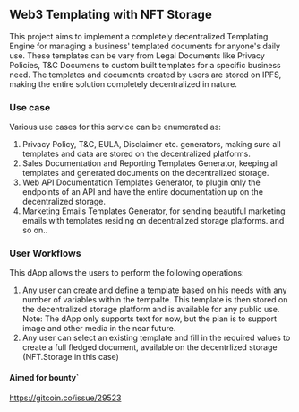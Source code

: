 ## Web3 Templating with NFT Storage

This project aims to implement a completely decentralized Templating Engine for managing a business' templated documents for anyone's daily use. These templates can be vary from Legal Documents like Privacy Policies, T&C Documens to custom built templates for a specific business need. The templates and documents created by users are stored on IPFS, making the entire solution completely decentralized in nature. 

### Use case
Various use cases for this service can be enumerated as:
1. Privacy Policy, T&C, EULA, Disclaimer etc. generators, making sure all templates and data are stored on the decentralized platforms. 
2. Sales Documentation and Reporting Templates Generator, keeping all templates and generated documents on the decentralized storage.
3. Web API Documentation Templates Generator, to plugin only the endpoints of an API and have the entire documentation up on the decentralized storage. 
4. Marketing Emails Templates Generator, for sending beautiful marketing emails with templates residing on decentralized storage platforms.
and so on.. 

### User Workflows
This dApp allows the users to perform the following operations: 
1. Any user can create and define a template based on his needs with any number of variables within the tempalte. This template is then stored on the decentralized storage platform and is available for any public use. Note: The dApp only supports text for now, but the plan is to support image and other media in the near future. 
2. Any user can select an existing template and fill in the required values to create a full fledged document, available on the decentrlized storage (NFT.Storage in this case)

#### Aimed for bounty`
https://gitcoin.co/issue/29523




